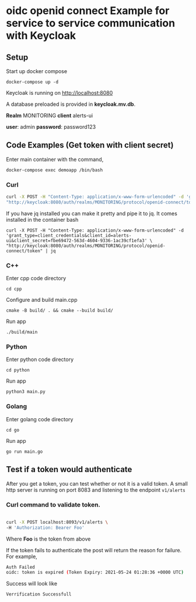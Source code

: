 



# oidc openid connect Example for service to service communication with Keycloak

## Setup

Start up docker compose

`docker-compose up -d`

Keycloak is running on [http://localhost:8080](http://localhost:8080)

A database preloaded is provided in **keycloak.mv.db**.

**Realm** MONITORING
**client** alerts-ui

**user**: admin
**password**: password123

## Code Examples (Get token with client secret)

Enter main container with the command,

`docker-compose exec demoapp /bin/bash`

### Curl

```bash
curl -X POST -H "Content-Type: application/x-www-form-urlencoded" -d 'grant_type=client_credentials&client_id=alerts-ui&client_secret=fbe69472-563d-4604-9336-1ac39cf1efa3' \
"http://keycloak:8080/auth/realms/MONITORING/protocol/openid-connect/token" 

```

If you have jq installed you can make it pretty and pipe it to jq. It comes installed in the container
bash
```
curl -X POST -H "Content-Type: application/x-www-form-urlencoded" -d 'grant_type=client_credentials&client_id=alerts-ui&client_secret=fbe69472-563d-4604-9336-1ac39cf1efa3' \
"http://keycloak:8080/auth/realms/MONITORING/protocol/openid-connect/token" | jq
```

### C++

Enter cpp code directory

`cd cpp`

Configure and build main.cpp

`cmake -B build/ . && cmake --build build/`

Run app

`./build/main`

### Python

Enter python code directory

`cd python`

Run app

`python3 main.py`

### Golang

Enter golang code directory

`cd go`

Run app

`go run main.go`

## Test if a token would authenticate

After you get a token, you can test whether or not it is a valid token. 
A small http server is running on port 8083 and listening to the endpoint `v1/alerts`

### Curl command to validate token. 

```bash

curl -X POST localhost:8093/v1/alerts \
-H 'Authorization: Bearer Foo'
```

Where **Foo** is the token from above

If the token fails to authenticate the post will return the reason for failure. For example,

```bash 
Auth Failed
oidc: token is expired (Token Expiry: 2021-05-24 01:28:36 +0000 UTC)
```

Success will look like 

```
Verrification Successfull
```



